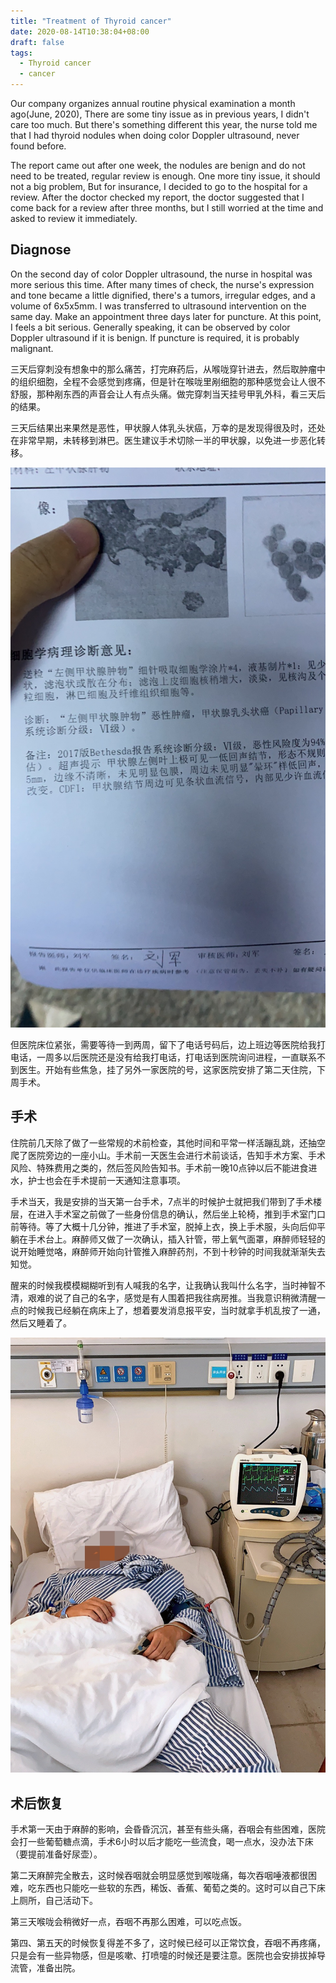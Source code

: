 ```yaml
---
title: "Treatment of Thyroid cancer"
date: 2020-08-14T10:38:04+08:00
draft: false
tags:
  - Thyroid cancer
  - cancer
---
```


Our company organizes annual routine physical examination a month ago(June, 2020), There are some tiny issue as in previous years, I didn't care too much. But there's something different this year, the nurse told me that I had thyroid nodules when doing color Doppler ultrasound, never found before.

The report came out after one week, the nodules are benign and do not need to be treated, regular review is enough. One more tiny issue, it should not a big problem, But for insurance, I decided to go to the hospital for a review. After the doctor checked my report, the doctor suggested that I come back for a review after three months, but I still worried at the time and asked to review it immediately.

## Diagnose

On the second day of color Doppler ultrasound, the nurse in hospital was more serious this time. After many times of check, the nurse's expression and tone became a little dignified, there's a tumors, irregular edges, and a volume of 6x5x5mm. I was transferred to ultrasound intervention on the same day. Make an appointment three days later for puncture. At this point, I feels a bit serious. Generally speaking, it can be observed by color Doppler ultrasound if it is benign. If puncture is required, it is probably malignant.

三天后穿刺没有想象中的那么痛苦，打完麻药后，从喉咙穿针进去，然后取肿瘤中的组织细胞，全程不会感觉到疼痛，但是针在喉咙里剐细胞的那种感觉会让人很不舒服，那种剐东西的声音会让人有点头痛。做完穿刺当天挂号甲乳外科，看三天后的结果。

三天后结果出来果然是恶性，甲状腺人体乳头状癌，万幸的是发现得很及时，还处在非常早期，未转移到淋巴。医生建议手术切除一半的甲状腺，以免进一步恶化转移。

![thyroid cancer](./thyroid-cancer.jpeg)

但医院床位紧张，需要等待一到两周，留下了电话号码后，边上班边等医院给我打电话，一周多以后医院还是没有给我打电话，打电话到医院询问进程，一直联系不到医生。开始有些焦急，挂了另外一家医院的号，这家医院安排了第二天住院，下周手术。

## 手术

住院前几天除了做了一些常规的术前检查，其他时间和平常一样活蹦乱跳，还抽空爬了医院旁边的一座小山。手术前一天医生会进行术前谈话，告知手术方案、手术风险、特殊费用之类的，然后签风险告知书。手术前一晚10点钟以后不能进食进水，护士也会在手术提前一天通知注意事项。

手术当天，我是安排的当天第一台手术，7点半的时候护士就把我们带到了手术楼层，在进入手术室之前做了一些身份信息的确认，然后坐上轮椅，推到手术室门口前等待。等了大概十几分钟，推进了手术室，脱掉上衣，换上手术服，头向后仰平躺在手术台上。麻醉师又做了一次确认，插入针管，带上氧气面罩，麻醉师轻轻的说开始睡觉咯，麻醉师开始向针管推入麻醉药剂，不到十秒钟的时间我就渐渐失去知觉。

醒来的时候我模模糊糊听到有人喊我的名字，让我确认我叫什么名字，当时神智不清，艰难的说了自己的名字，感觉是有人围着把我往病房推。当我意识稍微清醒一点的时候我已经躺在病床上了，想着要发消息报平安，当时就拿手机乱按了一通，然后又睡着了。

![Bed](./bed.jpeg)

## 术后恢复

手术第一天由于麻醉的影响，会昏昏沉沉，甚至有些头痛，吞咽会有些困难，医院会打一些葡萄糖点滴，手术6小时以后才能吃一些流食，喝一点水，没办法下床（要提前准备好尿壶）。

第二天麻醉完全散去，这时候吞咽就会明显感觉到喉咙痛，每次吞咽唾液都很困难，吃东西也只能吃一些软的东西，稀饭、香蕉、葡萄之类的。这时可以自己下床上厕所，自己活动下。

第三天喉咙会稍微好一点，吞咽不再那么困难，可以吃点饭。

第四、第五天的时候恢复得差不多了，这时候已经可以正常饮食，吞咽不再疼痛，只是会有一些异物感，但是咳嗽、打喷嚏的时候还是要注意。医院也会安排拔掉导流管，准备出院。
